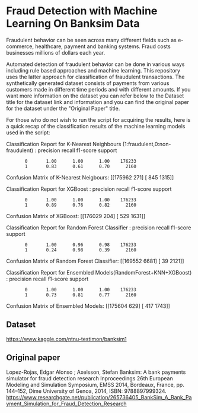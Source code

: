 # Fraud Detection with Machine Learning On Banksim Data

Fraudulent behavior can be seen across many different fields such as e-commerce, healthcare, payment and banking systems. Fraud costs businesses millions of dollars each year. 

Automated detection of fraudulent behavior can be done in various ways including rule based approaches and machine learning.
This repository uses the latter approach for classification of fraudulent transactions. The synthetically generated dataset consists of payments from various customers made in different time periods and with different amounts. If you want more information on the dataset you can refer below to the Dataset title for the dataset link and information and you can find the original paper for the dataset under the "Original Paper" title. 

For those who do not wish to run the script for acquiring the results, here is a quick recap of the classification results of the machine learning models used in the script:

Classification Report for K-Nearest Neighbours (1:fraudulent,0:non-fraudulent) :
               precision    recall  f1-score   support

           0       1.00      1.00      1.00    176233
           1       0.83      0.61      0.70      2160
           
Confusion Matrix of K-Nearest Neigbours:
[[175962    271]
[   845   1315]]


Classification Report for XGBoost : 
               precision    recall  f1-score   support

           0       1.00      1.00      1.00    176233
           1       0.89      0.76      0.82      2160
           
Confusion Matrix of XGBoost: 
[[176029    204]
[   529   1631]]


Classification Report for Random Forest Classifier : 
               precision    recall  f1-score   support

           0       1.00      0.96      0.98    176233
           1       0.24      0.98      0.39      2160
           
 Confusion Matrix of Random Forest Classifier: 
[[169552   6681]
[    39   2121]]


Classification Report for Ensembled Models(RandomForest+KNN+XGBoost) : 
               precision    recall  f1-score   support

           0       1.00      1.00      1.00    176233
           1       0.73      0.81      0.77      2160

Confusion Matrix of Ensembled Models: 
[[175604    629]
[   417   1743]]


## Dataset
https://www.kaggle.com/ntnu-testimon/banksim1

## Original paper

Lopez-Rojas, Edgar Alonso ; Axelsson, Stefan Banksim: A bank payments simulator for fraud detection research Inproceedings 26th European Modeling and Simulation Symposium, EMSS 2014, Bordeaux, France, pp. 144–152, Dime University of Genoa, 2014, ISBN: 9788897999324. https://www.researchgate.net/publication/265736405_BankSim_A_Bank_Payment_Simulation_for_Fraud_Detection_Research

